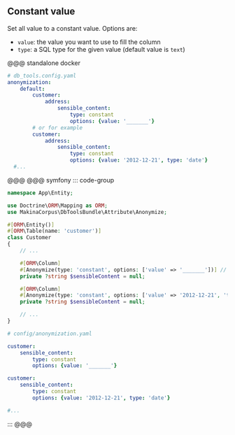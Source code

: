 ## Constant value

Set all value to a constant value.
Options are:
* `value`: the value you want to use to fill the column
* `type`: a SQL type for the given value
  (default value is `text`)

@@@ standalone docker
```yaml [YAML]
# db_tools.config.yaml
anonymization:
    default:
        customer:
            address:
                sensible_content:
                    type: constant
                    options: {value: '_______'}
        # or for example
        customer:
            address:
                sensible_content:
                    type: constant
                    options: {value: '2012-12-21', type: 'date'}
  #...
```
@@@
@@@ symfony
::: code-group
```php [Attribute]
namespace App\Entity;

use Doctrine\ORM\Mapping as ORM;
use MakinaCorpus\DbToolsBundle\Attribute\Anonymize;

#[ORM\Entity()]
#[ORM\Table(name: 'customer')]
class Customer
{
    // ...

    #[ORM\Column]
    #[Anonymize(type: 'constant', options: ['value' => '_______'])] // [!code ++]
    private ?string $sensibleContent = null;

    #[ORM\Column]
    #[Anonymize(type: 'constant', options: ['value' => '2012-12-21', 'type' => 'date'])] // [!code ++]
    private ?string $sensibleContent = null;

    // ...
}
```

```yml [YAML]
# config/anonymization.yaml

customer:
    sensible_content:
        type: constant
        options: {value: '_______'}

customer:
    sensible_content:
        type: constant
        options: {value: '2012-12-21', type: 'date'}

#...
```
:::
@@@
